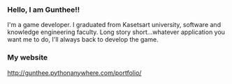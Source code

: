 ### Hello, I am Gunthee!!
I'm a game developer. I graduated from Kasetsart university, software and knowledge engineering faculty. Long story short...whatever application you want me to do, I'll always back to develop the game.
### My website
http://gunthee.pythonanywhere.com/portfolio/
